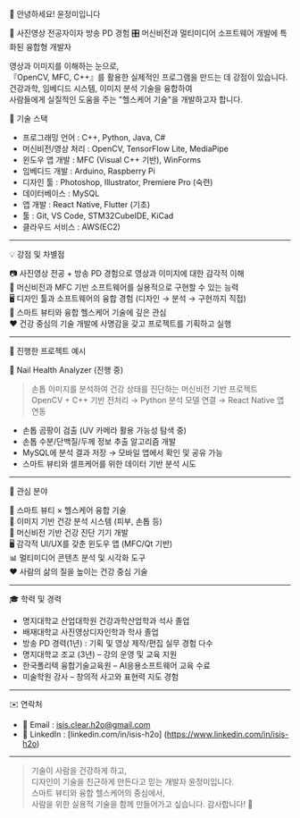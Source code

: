 👋 안녕하세요! 윤정미입니다

🎥 사진영상 전공자이자 방송 PD 경험
🎛️ 머신비전과 멀티미디어 소프트웨어 개발에 특화된 융합형 개발자

영상과 이미지를 이해하는 눈으로,  
『OpenCV, MFC, C++』를 활용한 실제적인 프로그램을 만드는 데 강점이 있습니다.  
건강과학, 임베디드 시스템, 이미지 분석 기술을 융합하여  
사람들에게 실질적인 도움을 주는 "헬스케어 기술"을 개발하고자 합니다.



🔧 기술 스택

- 프로그래밍 언어 : C++, Python, Java, C#
- 머신비전/영상 처리 : OpenCV, TensorFlow Lite, MediaPipe
- 윈도우 앱 개발 : MFC (Visual C++ 기반), WinForms
- 임베디드 개발 : Arduino, Raspberry Pi
- 디자인 툴 : Photoshop, Illustrator, Premiere Pro (숙련)
- 데이터베이스 : MySQL
- 앱 개발 : React Native, Flutter (기초)
- 툴 : Git, VS Code, STM32CubeIDE, KiCad
- 클라우드 서비스 : AWS(EC2)

---

💡 강점 및 차별점

📷 사진영상 전공 + 방송 PD 경험으로 영상과 이미지에 대한 감각적 이해  
🧠 머신비전과 MFC 기반 소프트웨어를 실용적으로 구현할 수 있는 능력  
🖥️ 디자인 툴과 소프트웨어의 융합 경험 (디자인 → 분석 → 구현까지 직접)  
🧬 스마트 뷰티와 융합 헬스케어 기술에 깊은 관심  
❤️ 건강 중심의 기술 개발에 사명감을 갖고 프로젝트를 기획하고 실행  

---

🧪 진행한 프로젝트 예시

🔬 Nail Health Analyzer (진행 중)
> 손톱 이미지를 분석하여 건강 상태를 진단하는 머신비전 기반 프로젝트  
> OpenCV + C++ 기반 전처리 → Python 분석 모델 연결 → React Native 앱 연동

- 손톱 곰팡이 검출 (UV 카메라 활용 가능성 탐색 중)
- 손톱 수분/단백질/두께 정보 추출 알고리즘 개발
- MySQL에 분석 결과 저장 → 모바일 앱에서 확인 및 공유 가능
- 스마트 뷰티와 셀프케어를 위한 데이터 기반 분석 시도

---

🧠 관심 분야

💄 스마트 뷰티 × 헬스케어 융합 기술  
🧠 이미지 기반 건강 분석 시스템 (피부, 손톱 등)  
🧬 머신비전 기반 건강 진단 기기 개발  
🖥️ 감각적 UI/UX를 갖춘 윈도우 앱 (MFC/Qt 기반)  
📊 멀티미디어 콘텐츠 분석 및 시각화 도구  
❤️ 사람의 삶의 질을 높이는 건강 중심 기술

---

🎓 학력 및 경력

- 명지대학교 산업대학원 건강과학산업학과 석사 졸업
- 배재대학교 사진영상디자인학과 학사 졸업
- 방송 PD 경력(1년) : 기획 및 영상 제작/편집 실무 경험 다수
- 명지대학교 조교 (3년) – 강의 운영 및 교육 지원
- 한국폴리텍 융합기술교육원 – AI응용소프트웨어 교육 수료
- 미술학원 강사 – 창의적 사고와 표현력 지도 경험

---

✉️ 연락처

- 📧 Email : isis.clear.h2o@gmail.com
- 💼 LinkedIn : [linkedin.com/in/isis-h2o]
(https://www.linkedin.com/in/isis-h2o)

---

> 기술이 사람을 건강하게 하고,  
> 디자인이 기술을 친근하게 만든다고 믿는 개발자 윤정미입니다.  
> 스마트 뷰티와 융합 헬스케어의 중심에서,  
> 사람을 위한 실용적 기술을 함께 만들어가고 싶습니다. 감사합니다! 🙌
